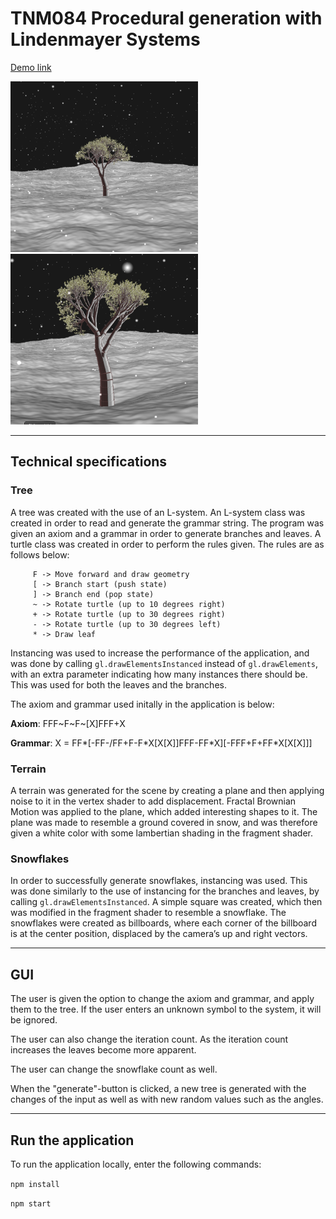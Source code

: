 # TNM084 Procedural generation with Lindenmayer Systems

[Demo link](https://iriskotsinas.github.io/TNM084-L-System-Project/)

<img src="images/tree2.png" width="300" /> <img src="images/tree3.png" width="300" />

***

## Technical specifications

### Tree
A tree was created with the use of an L-system. An L-system class was created in order to read and generate the grammar string. The program was given an axiom and a grammar in order to generate branches and leaves. A turtle class was created in order to perform the rules given. The rules are as follows below:

         F -> Move forward and draw geometry
         [ -> Branch start (push state)
         ] -> Branch end (pop state)  
         ~ -> Rotate turtle (up to 10 degrees right)
         + -> Rotate turtle (up to 30 degrees right)
         - -> Rotate turtle (up to 30 degrees left)
         * -> Draw leaf

Instancing was used to increase the performance of the application, and was done by calling `gl.drawElementsInstanced` instead of `gl.drawElements`, with an extra parameter indicating how many instances there should be. This was used for both the leaves and the branches.

The axiom and grammar used initally in the application is below:

**Axiom**: FFF~F~F~[X]FFF+X

**Grammar**: X = FF*[-FF-/FF+F-F\*X[X[X]]FFF-FF\*X][-FFF+F+FF\*X[X[X]]]

### Terrain
A terrain was generated for the scene by creating a plane and then applying noise to it in the vertex shader to add displacement. Fractal Brownian Motion was applied to the plane, which added interesting shapes to it. The plane was made to resemble a ground covered in snow, and was therefore given a white color with some lambertian shading in the fragment shader.

### Snowflakes
In order to successfully generate snowflakes, instancing was used. This was done similarly to the use of instancing for the branches and leaves, by calling  `gl.drawElementsInstanced`. A simple square was created, which then was modified in the fragment shader to resemble a snowflake. The snowflakes were created as billboards, where each corner of the billboard is at the center position, displaced by the camera’s up and right vectors.

***

## GUI
The user is given the option to change the axiom and grammar, and apply them to the tree. If the user enters an unknown symbol to the system, it will be ignored.

The user can also change the iteration count. As the iteration count increases the leaves become more apparent.

The user can change the snowflake count as well.

When the "generate"-button is clicked, a new tree is generated with the changes of the input as well as with new random values such as the angles.

***
## Run the application
To run the application locally, enter the following commands:

`npm install`

`npm start`